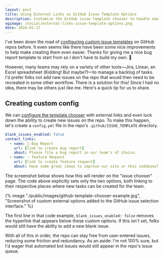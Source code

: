 ```yaml
---
layout: post
title: Using External Links as GitHub Issue Template Options
description: Customize the GitHub issue template chooser to handle new bug reports or feature requests in a team's preferred task management app.
ogimage: /social/external-links-issue-template-options.png
date: 2024-01-17
---
```


I've been down the road of [configuring custom issue templates](https://docs.github.com/en/communities/using-templates-to-encourage-useful-issues-and-pull-requests/configuring-issue-templates-for-your-repository) on GitHub repos before. It even seems like there have been some nice improvements to help make creating them even easier. Thanks for giving me a nice bug report template to start from so I don't have to build my own. 🐛

However, many teams may rely on a variety of other tools—Jira, Linear, an Excel spreadsheet (Kidding! But maybe?)—to manage a backlog of tasks. I'd prefer folks not add new issues on the repo that would then need to be recreated in some other workflow. There is a solution for this! Since I had no idea, there may be others just like me. Here's a quick tip for us to share.

## Creating custom config

We can [configure the template chooser](https://docs.github.com/en/communities/using-templates-to-encourage-useful-issues-and-pull-requests/configuring-issue-templates-for-your-repository#configuring-the-template-chooser) with external links and even lock down the ability to create new issues on the repo. To make this happen, let's create a `config.yml` file in the repo's `.github/ISSUE_TEMPLATE` directory.

```yaml
blank_issues_enabled: false
contact_links:
  - name: 🐛 Bug Report
    url: [link to create bug report]
    about: Please file a bug report in our team's of choice.
  - name: 💡 Feature Request
    url: [link to create feature request]
    about: Have some great ideas to improve our site or this codebase? Open a new feature request in our team's app of choice.
```

The screenshot below shows how this will render on the "issue chooser" page. The code above explicitly sets only the two options, both linking to their respective places where new tasks can be created for the team.

{% image "./public/images/github-template-chooser-example.jpg", "Screenshot of custom external options added to the GitHub issue selection interface." %}

The first line in that code example, `blank_issues_enabled: false` removes the hyperlink that appears below these custom options. If this isn't set, folks would still have the ability to add a new blank issue.

With all of this in order, the repo can stay free from user-entered issues, reducing some friction and redundancy. As an aside: I'm not 100% sure, but I'd wager that automated bot issues would still appear in the repo's issue queue.
